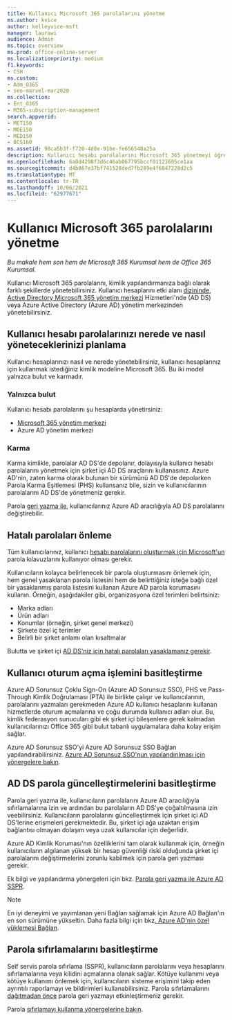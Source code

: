 ```yaml
---
title: Kullanıcı Microsoft 365 parolalarını yönetme
ms.author: kvice
author: kelleyvice-msft
manager: laurawi
audience: Admin
ms.topic: overview
ms.prod: office-online-server
ms.localizationpriority: medium
f1.keywords:
- CSH
ms.custom:
- Adm_O365
- seo-marvel-mar2020
ms.collection:
- Ent_O365
- M365-subscription-management
search.appverid:
- MET150
- MOE150
- MED150
- BCS160
ms.assetid: 98ca5b3f-f720-4d8e-91be-fe656548a25a
description: Kullanıcı hesabı parolalarını Microsoft 365 yönetmeyi öğrenin.
ms.openlocfilehash: 6a0d4298f3d6c46ab067795bccf01123605ce1aa
ms.sourcegitcommit: d4b867e37bf741528ded7fb289e4f6847228d2c5
ms.translationtype: MT
ms.contentlocale: tr-TR
ms.lasthandoff: 10/06/2021
ms.locfileid: "62977671"
---
```

# <a name="manage-microsoft-365-user-account-passwords"></a>Kullanıcı Microsoft 365 parolalarını yönetme

*Bu makale hem son hem de Microsoft 365 Kurumsal hem de Office 365 Kurumsal.*

Kullanıcı Microsoft 365 parolalarını, kimlik yapılandırmanıza bağlı olarak farklı şekillerde yönetebilirsiniz. Kullanıcı hesaplarını etki alanı [dizininde, Active Directory Microsoft 365 yönetim merkezi](/admin) Hizmetleri'nde (AD DS) veya Azure Active Directory (Azure AD) yönetim merkezinden yönetebilirsiniz.

## <a name="plan-for-where-and-how-you-will-manage-your-user-account-passwords"></a>Kullanıcı hesabı parolalarınızı nerede ve nasıl yöneteceklerinizi planlama

Kullanıcı hesaplarınızı nasıl ve nerede yönetebilirsiniz, kullanıcı hesaplarınız için kullanmak istediğiniz kimlik modeline Microsoft 365. Bu iki model yalnızca bulut ve karmadır.
  
### <a name="cloud-only"></a>Yalnızca bulut

Kullanıcı hesabı parolalarını şu hesaplarda yönetirsiniz:

- [Microsoft 365 yönetim merkezi](/admin)
- Azure AD yönetim merkezi
    
### <a name="hybrid"></a>Karma

Karma kimlikle, parolalar AD DS'de depolanır, dolayısıyla kullanıcı hesabı parolalarını yönetmek için şirket içi AD DS araçlarını kullanasınız. Azure AD'nin, zaten karma olarak bulunan bir sürümünü AD DS'de depolarken Parola Karma Eşitlemesi (PHS) kullansanız bile, sizin ve kullanıcılarının parolalarını AD DS'de yönetmeniz gerekir.

Parola [geri yazma ile](#pw_writeback), kullanıcılarınız Azure AD aracılığıyla AD DS parolalarını değiştirebilir.

## <a name="prevent-bad-passwords"></a>Hatalı parolaları önleme

Tüm kullanıcılarınız, kullanıcı [hesabı parolalarını oluşturmak için Microsoft'un](https://www.microsoft.com/research/publication/password-guidance) parola kılavuzlarını kullanıyor olması gerekir.

Kullanıcıların kolayca belirlenecek bir parola oluşturmasını önlemek için, hem genel yasaklanan parola listesini hem de belirttiğiniz isteğe bağlı özel bir yasaklanmış parola listesini kullanan Azure AD parola korumasını kullanın. Örneğin, aşağıdakiler gibi, organizasyona özel terimleri belirtsiniz:

- Marka adları
- Ürün adları
- Konumlar (örneğin, şirket genel merkezi)
- Şirkete özel iç terimler
- Belirli bir şirket anlamı olan kısaltmalar

Bulutta ve şirket içi [](/azure/active-directory/authentication/concept-password-ban-bad) [AD DS'niz için hatalı parolaları yasaklamanız gerekir](/azure/active-directory/authentication/concept-password-ban-bad-on-premises).

## <a name="simplify-user-sign-in"></a>Kullanıcı oturum açma işlemini basitleştirme

Azure AD Sorunsuz Çoklu Sign-On (Azure AD Sorunsuz SSO), PHS ve Pass-Through Kimlik Doğrulaması (PTA) ile birlikte çalışır ve kullanıcılarının, parolalarını yazmaları gerekmeden Azure AD kullanıcı hesaplarını kullanan hizmetlerde oturum açmalarına ve çoğu durumda kullanıcı adları olur. Bu, kimlik federasyon sunucuları gibi ek şirket içi bileşenlere gerek kalmadan kullanıcılarınızı Office 365 gibi bulut tabanlı uygulamalara daha kolay erişim sağlar.

Azure AD Sorunsuz SSO'yi Azure AD Sorunsuz SSO Bağlan yapılandırabilirsiniz. [Azure AD Sorunsuz SSO'nun yapılandırılması için yönergelere bakın](/azure/active-directory/connect/active-directory-aadconnect-sso-quick-start).

<a name="pw_writeback"></a>
## <a name="simplify-password-updates-to-ad-ds"></a>AD DS parola güncelleştirmelerini basitleştirme

Parola geri yazma ile, kullanıcıların parolalarını Azure AD aracılığıyla sıfırlamalarına izin ve ardından bu parolaların AD DS'ye çoğaltılmasına izin veebilirsiniz. Kullanıcıların parolalarını güncelleştirmek için şirket içi AD DS'lerine erişmeleri gerekmektedir. Bu, şirket içi ağa uzaktan erişim bağlantısı olmayan dolaşım veya uzak kullanıcılar için değerlidir.

Azure AD Kimlik Koruması'nın özelliklerini tam olarak kullanmak için, örneğin kullanıcıların algılanan yüksek bir hesap güvenliği riski olduğunda şirket içi parolalarını değiştirmelerini zorunlu kabilmek için parola geri yazması gerekir.

Ek bilgi ve yapılandırma yönergeleri için bkz. [Parola geri yazma ile Azure AD SSPR](/azure/active-directory/active-directory-passwords-writeback).

>[!Note]
>En iyi deneyimi ve yayımlanan yeni Bağlan sağlamak için Azure AD Bağlan'ın en son sürümüne yükseltin. Daha fazla bilgi için bkz[. Azure AD'nin özel yüklemesi Bağlan](/azure/active-directory/connect/active-directory-aadconnect-get-started-custom).
>

## <a name="simplify-password-resets"></a>Parola sıfırlamalarını basitleştirme

Self servis parola sıfırlama (SSPR), kullanıcıların parolalarını veya hesaplarını sıfırlamalarına veya kilidini açmalarına olanak sağlar. Kötüye kullanımı veya kötüye kullanımı önlemek için, kullanıcıların sisteme erişimini takip eden ayrıntılı raporlamayı ve bildirimleri kullanabilirsiniz. Parola sıfırlamalarını [dağıtmadan önce](#pw_writeback) parola geri yazmayı etkinleştirmeniz gerekir.

Parola [sıfırlamayı kullanma yönergelerine bakın](/azure/active-directory/authentication/howto-sspr-deployment).
